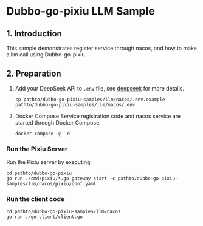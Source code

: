 # **Dubbo-go-pixiu LLM Sample**

## 1. **Introduction**

This sample demonstrates register service through nacos, and how to make a llm call using Dubbo-go-pixiu.

## 2. **Preparation**

1. Add your DeepSeek API to `.env` file, see [deepseek](https://platform.deepseek.com) for more details.

    ```shell
    cp pathto/dubbo-go-pixiu-samples/llm/nacos/.env.example pathto/dubbo-go-pixiu-samples/llm/nacos/.env
    ```
   
2. Docker Compose
   Service registration code and nacos service are started through Docker Compose.
    ```shell
    docker-compose up -d
    ```

### **Run the Pixiu Server**

Run the Pixiu server by executing:

```shell
cd pathto/dubbo-go-pixiu
go run ./cmd/pixiu/*.go gateway start -c pathto/dubbo-go-pixiu-samples/llm/nacos/pixiu/conf.yaml
```

### **Run the client code**

```shell
cd pathto/dubbo-go-pixiu-samples/llm/nacos
go run ./go-client/client.go
```